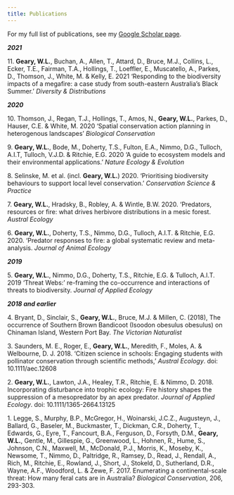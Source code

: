 ```yaml
---
title: Publications
---
```


For my full list of publications, see my [Google Scholar page](https://scholar.google.com/citations?user=pDXxC6EAAAAJ&hl=en). 

***2021***

11\. **Geary, W.L.**, Buchan, A., Allen, T., Attard, D., Bruce, M.J., Collins, L., Ecker, T.E., Fairman, T.A., Hollings, T., Loeffler, E., Muscatello, A., Parkes, D., Thomson, J., White, M. & Kelly, E. 2021 ‘Responding to the biodiversity impacts of a megafire: a case study from south-eastern Australia’s Black Summer.’ *Diversity & Distributions* 

***2020***

10\. Thomson, J., Regan, T.J., Hollings, T., Amos, N., **Geary, W.L.**, Parkes, D., Hauser, C.E. & White, M. 2020 ‘Spatial conservation action planning in heterogenous landscapes’ *Biological Conservation*

9\. **Geary, W.L.**, Bode, M., Doherty, T.S., Fulton, E.A., Nimmo, D.G., Tulloch, A.I.T, Tulloch, V.J.D. & Ritchie, E.G. 2020 ‘A guide to ecosystem models and their environmental applications.’ *Nature Ecology & Evolution*

8\. Selinske, M. et al. (incl. **Geary, W.L.**) 2020. ‘Prioritising biodiversity behaviours to support local level conservation.’ *Conservation Science & Practice*

7\. **Geary, W.L.**, Hradsky, B., Robley, A. & Wintle, B.W. 2020. ‘Predators, resources or fire: what drives herbivore distributions in a mesic forest. *Austral Ecology*

6\. **Geary, W.L.**, Doherty, T.S., Nimmo, D.G., Tulloch, A.I.T. & Ritchie, E.G. 2020. ‘Predator responses to fire: a global systematic review and meta-analysis. *Journal of Animal Ecology*

***2019***

5\. **Geary, W.L.**, Nimmo, D.G., Doherty, T.S., Ritchie, E.G. & Tulloch, A.I.T. 2019 ‘Threat Webs:’ re-framing the co-occurrence and interactions of threats to biodiversity. *Journal of Applied Ecology* 

***2018 and earlier***

4\.  Bryant, D., Sinclair, S., **Geary, W.L.**, Bruce, M.J. & Millen, C. (2018), The occurrence of Southern Brown Bandicoot (Isoodon obesulus obesulus) on Chinaman Island, Western Port Bay. *The Victorian Naturalist*

3\.  Saunders, M. E., Roger, E., **Geary, W.L.**, Meredith, F., Moles, A. & Welbourne, D. J. 2018. ‘Citizen science in schools: Engaging students with pollinator conservation through scientific methods,’ *Austral Ecology*. doi: 10.1111/aec.12608

2\.  **Geary, W.L.**, Lawton, J.A., Healey, T.R., Ritchie, E. & Nimmo, D. 2018.  Incorporating disturbance into trophic ecology: Fire history shapes the suppression of a mesopredator by an apex predator. *Journal of Applied Ecology*. doi: 10.1111/1365-2664.13125

1\. Legge, S., Murphy, B.P., McGregor, H., Woinarski, J.C.Z., Augusteyn, J., Ballard, G., Baseler, M., Buckmaster, T., Dickman, C.R., Doherty, T., Edwards, G., Eyre, T., Fancourt, B.A., Ferguson, D., Forsyth, D.M., **Geary, W.L.**, Gentle, M., Gillespie, G., Greenwood, L., Hohnen, R., Hume, S., Johnson, C.N., Maxwell, M., McDonald, P.J., Morris, K., Moseby, K., Newsome, T., Nimmo, D., Paltridge, R., Ramsey, D., Read, J., Rendall, A., Rich, M., Ritchie, E., Rowland, J., Short, J., Stokeld, D., Sutherland, D.R., Wayne, A.F., Woodford, L. & Zewe, F. 2017. Enumerating a continental-scale threat: How many feral cats are in Australia? *Biological Conservation*, 206, 293-303.
